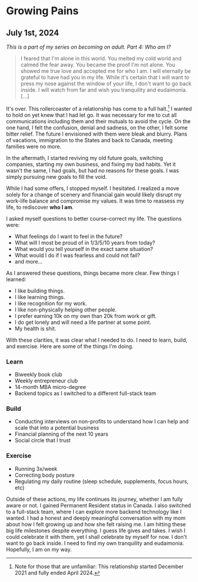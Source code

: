 # Growing Pains

## July 1st, 2024

*This is a part of my series on becoming on adult. Part 4: Who am I?*

> I feared that I'm alone in this world. You melted my cold world and calmed the fear away. You became the proof I'm not alone. You showed me true love and accepted me for who I am. I will eternally be grateful to have had you in my life. While it's certain that I will want to press my nose against the window of your life, I don't want to go back inside. I will watch from far and wish you tranquility and eudaimonia. [...]

It's over. This rollercoaster of a relationship has come to a full halt.[^1] I wanted to hold on yet knew that I had let go. It was necessary for me to cut all communications including them and their mutuals to avoid the cycle. On the one hand, I felt the confusion, denial and sadness, on the other, I felt some bitter relief. The future I envisioned with them were bleak and blurry. Plans of vacations, immigration to the States and back to Canada, meeting families were no more.

In the aftermath, I started reviving my old future goals, switching companies, starting my own business, and fixing my bad habits. Yet it wasn't the same, I had goals, but had no reasons for these goals. I was simply pursuing new goals to fill the void.

While I had some offers, I stopped myself. I hesitated. I realized a move solely for a change of scenery and financial gain would likely disrupt my work-life balance and compromise my values. It was time to reassess my life, to rediscover **who I am**.

I asked myself questions to better course-correct my life. The questions were:

- What feelings do I want to feel in the future?
- What will I most be proud of in 1/3/5/10 years from today?
- What would you tell yourself in the exact same situation?
- What would I do if I was fearless and could not fail?
- and more...

As I answered these questions, things became more clear. Few things I learned:

- I like building things.
- I like learning things.
- I like recognition for my work.
- I like non-physically helping other people.
- I prefer earning 10k on my own than 20k from work or gift.
- I do get lonely and will need a life partner at some point.
- My health is shit.

With these clarities, it was clear what I needed to do. I need to learn, build, and exercise. Here are some of the things I'm doing.

### Learn

- Biweekly book club
- Weekly entrepreneur club
- 14-month MBA micro-degree
- Backend topics as I switched to a different full-stack team

### Build

- Conducting interviews on non-profits to understand how I can help and scale that into a potential business
- Financial planning of the next 10 years
- Social circle that I trust

### Exercise

- Running 3x/week
- Correcting body posture
- Regulating my daily routine (sleep schedule, supplements, focus hours, etc)

Outside of these actions, my life continues its journey, whether I am fully aware or not. I gained Permanent Resident status in Canada. I also switched to a full-stack team, where I can explore more backend technology like I wanted. I had a honest and deeply meaningful conversation with my mom about how I felt growing up and how she felt raising me. I am hitting these big life milestones despite everything. I guess life gives and takes. I wish I could celebrate it with them, yet I shall celebrate by myself for now. I don't want to go back inside. I need to find my own tranquility and eudaimonia. Hopefully, I am on my way.

[^1]: Note for those that are unfamiliar: This relationship started December 2021 and fully ended April 2024.

